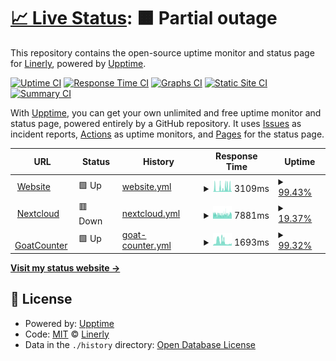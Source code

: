 # [📈 Live Status](https://Linerly.github.io/status): <!--live status--> **🟧 Partial outage**

This repository contains the open-source uptime monitor and status page for [Linerly](linerly.github.io), powered by [Upptime](https://github.com/upptime/upptime).

[![Uptime CI](https://github.com/Linerly/status/workflows/Uptime%20CI/badge.svg)](https://github.com/Linerly/status/actions?query=workflow%3A%22Uptime+CI%22)
[![Response Time CI](https://github.com/Linerly/status/workflows/Response%20Time%20CI/badge.svg)](https://github.com/Linerly/status/actions?query=workflow%3A%22Response+Time+CI%22)
[![Graphs CI](https://github.com/Linerly/status/workflows/Graphs%20CI/badge.svg)](https://github.com/Linerly/status/actions?query=workflow%3A%22Graphs+CI%22)
[![Static Site CI](https://github.com/Linerly/status/workflows/Static%20Site%20CI/badge.svg)](https://github.com/Linerly/status/actions?query=workflow%3A%22Static+Site+CI%22)
[![Summary CI](https://github.com/Linerly/status/workflows/Summary%20CI/badge.svg)](https://github.com/Linerly/status/actions?query=workflow%3A%22Summary+CI%22)

With [Upptime](https://upptime.js.org), you can get your own unlimited and free uptime monitor and status page, powered entirely by a GitHub repository. It uses [Issues](https://github.com/Linerly/status/issues) as incident reports, [Actions](https://github.com/Linerly/status/actions) as uptime monitors, and [Pages](https://Linerly.github.io/status) for the status page.

<!--start: status pages-->
<!-- This summary is generated by Upptime (https://github.com/upptime/upptime) -->
<!-- Do not edit this manually, your changes will be overwritten -->
<!-- prettier-ignore -->
| URL | Status | History | Response Time | Uptime |
| --- | ------ | ------- | ------------- | ------ |
| <img alt="" src="https://linerly.xyz/assets/icon-optimized.svg" height="13"> [Website](https://linerly.xyz) | 🟩 Up | [website.yml](https://github.com/Linerly/status/commits/HEAD/history/website.yml) | <details><summary><img alt="Response time graph" src="./graphs/website/response-time-week.png" height="20"> 3109ms</summary><br><a href="https://status.linerly.xyz/history/website"><img alt="Response time 3175" src="https://img.shields.io/endpoint?url=https%3A%2F%2Fraw.githubusercontent.com%2FLinerly%2Fstatus%2FHEAD%2Fapi%2Fwebsite%2Fresponse-time.json"></a><br><a href="https://status.linerly.xyz/history/website"><img alt="24-hour response time 3899" src="https://img.shields.io/endpoint?url=https%3A%2F%2Fraw.githubusercontent.com%2FLinerly%2Fstatus%2FHEAD%2Fapi%2Fwebsite%2Fresponse-time-day.json"></a><br><a href="https://status.linerly.xyz/history/website"><img alt="7-day response time 3109" src="https://img.shields.io/endpoint?url=https%3A%2F%2Fraw.githubusercontent.com%2FLinerly%2Fstatus%2FHEAD%2Fapi%2Fwebsite%2Fresponse-time-week.json"></a><br><a href="https://status.linerly.xyz/history/website"><img alt="30-day response time 3305" src="https://img.shields.io/endpoint?url=https%3A%2F%2Fraw.githubusercontent.com%2FLinerly%2Fstatus%2FHEAD%2Fapi%2Fwebsite%2Fresponse-time-month.json"></a><br><a href="https://status.linerly.xyz/history/website"><img alt="1-year response time 3700" src="https://img.shields.io/endpoint?url=https%3A%2F%2Fraw.githubusercontent.com%2FLinerly%2Fstatus%2FHEAD%2Fapi%2Fwebsite%2Fresponse-time-year.json"></a></details> | <details><summary><a href="https://status.linerly.xyz/history/website">99.43%</a></summary><a href="https://status.linerly.xyz/history/website"><img alt="All-time uptime 98.05%" src="https://img.shields.io/endpoint?url=https%3A%2F%2Fraw.githubusercontent.com%2FLinerly%2Fstatus%2FHEAD%2Fapi%2Fwebsite%2Fuptime.json"></a><br><a href="https://status.linerly.xyz/history/website"><img alt="24-hour uptime 100.00%" src="https://img.shields.io/endpoint?url=https%3A%2F%2Fraw.githubusercontent.com%2FLinerly%2Fstatus%2FHEAD%2Fapi%2Fwebsite%2Fuptime-day.json"></a><br><a href="https://status.linerly.xyz/history/website"><img alt="7-day uptime 99.43%" src="https://img.shields.io/endpoint?url=https%3A%2F%2Fraw.githubusercontent.com%2FLinerly%2Fstatus%2FHEAD%2Fapi%2Fwebsite%2Fuptime-week.json"></a><br><a href="https://status.linerly.xyz/history/website"><img alt="30-day uptime 99.44%" src="https://img.shields.io/endpoint?url=https%3A%2F%2Fraw.githubusercontent.com%2FLinerly%2Fstatus%2FHEAD%2Fapi%2Fwebsite%2Fuptime-month.json"></a><br><a href="https://status.linerly.xyz/history/website"><img alt="1-year uptime 95.99%" src="https://img.shields.io/endpoint?url=https%3A%2F%2Fraw.githubusercontent.com%2FLinerly%2Fstatus%2FHEAD%2Fapi%2Fwebsite%2Fuptime-year.json"></a></details>
| <img alt="" src="https://cloud.linerly.xyz/core/img/favicon.ico" height="13"> [Nextcloud](https://cloud.linerly.xyz) | 🟥 Down | [nextcloud.yml](https://github.com/Linerly/status/commits/HEAD/history/nextcloud.yml) | <details><summary><img alt="Response time graph" src="./graphs/nextcloud/response-time-week.png" height="20"> 7881ms</summary><br><a href="https://status.linerly.xyz/history/nextcloud"><img alt="Response time 7594" src="https://img.shields.io/endpoint?url=https%3A%2F%2Fraw.githubusercontent.com%2FLinerly%2Fstatus%2FHEAD%2Fapi%2Fnextcloud%2Fresponse-time.json"></a><br><a href="https://status.linerly.xyz/history/nextcloud"><img alt="24-hour response time 0" src="https://img.shields.io/endpoint?url=https%3A%2F%2Fraw.githubusercontent.com%2FLinerly%2Fstatus%2FHEAD%2Fapi%2Fnextcloud%2Fresponse-time-day.json"></a><br><a href="https://status.linerly.xyz/history/nextcloud"><img alt="7-day response time 7881" src="https://img.shields.io/endpoint?url=https%3A%2F%2Fraw.githubusercontent.com%2FLinerly%2Fstatus%2FHEAD%2Fapi%2Fnextcloud%2Fresponse-time-week.json"></a><br><a href="https://status.linerly.xyz/history/nextcloud"><img alt="30-day response time 7554" src="https://img.shields.io/endpoint?url=https%3A%2F%2Fraw.githubusercontent.com%2FLinerly%2Fstatus%2FHEAD%2Fapi%2Fnextcloud%2Fresponse-time-month.json"></a><br><a href="https://status.linerly.xyz/history/nextcloud"><img alt="1-year response time 7594" src="https://img.shields.io/endpoint?url=https%3A%2F%2Fraw.githubusercontent.com%2FLinerly%2Fstatus%2FHEAD%2Fapi%2Fnextcloud%2Fresponse-time-year.json"></a></details> | <details><summary><a href="https://status.linerly.xyz/history/nextcloud">19.37%</a></summary><a href="https://status.linerly.xyz/history/nextcloud"><img alt="All-time uptime 83.41%" src="https://img.shields.io/endpoint?url=https%3A%2F%2Fraw.githubusercontent.com%2FLinerly%2Fstatus%2FHEAD%2Fapi%2Fnextcloud%2Fuptime.json"></a><br><a href="https://status.linerly.xyz/history/nextcloud"><img alt="24-hour uptime 0.00%" src="https://img.shields.io/endpoint?url=https%3A%2F%2Fraw.githubusercontent.com%2FLinerly%2Fstatus%2FHEAD%2Fapi%2Fnextcloud%2Fuptime-day.json"></a><br><a href="https://status.linerly.xyz/history/nextcloud"><img alt="7-day uptime 19.37%" src="https://img.shields.io/endpoint?url=https%3A%2F%2Fraw.githubusercontent.com%2FLinerly%2Fstatus%2FHEAD%2Fapi%2Fnextcloud%2Fuptime-week.json"></a><br><a href="https://status.linerly.xyz/history/nextcloud"><img alt="30-day uptime 77.96%" src="https://img.shields.io/endpoint?url=https%3A%2F%2Fraw.githubusercontent.com%2FLinerly%2Fstatus%2FHEAD%2Fapi%2Fnextcloud%2Fuptime-month.json"></a><br><a href="https://status.linerly.xyz/history/nextcloud"><img alt="1-year uptime 83.41%" src="https://img.shields.io/endpoint?url=https%3A%2F%2Fraw.githubusercontent.com%2FLinerly%2Fstatus%2FHEAD%2Fapi%2Fnextcloud%2Fuptime-year.json"></a></details>
| <img alt="" src="https://static.zgo.at/favicon/apple-touch-icon.png" height="13"> [GoatCounter](https://stats.linerly.xyz) | 🟩 Up | [goat-counter.yml](https://github.com/Linerly/status/commits/HEAD/history/goat-counter.yml) | <details><summary><img alt="Response time graph" src="./graphs/goat-counter/response-time-week.png" height="20"> 1693ms</summary><br><a href="https://status.linerly.xyz/history/goat-counter"><img alt="Response time 975" src="https://img.shields.io/endpoint?url=https%3A%2F%2Fraw.githubusercontent.com%2FLinerly%2Fstatus%2FHEAD%2Fapi%2Fgoat-counter%2Fresponse-time.json"></a><br><a href="https://status.linerly.xyz/history/goat-counter"><img alt="24-hour response time 1151" src="https://img.shields.io/endpoint?url=https%3A%2F%2Fraw.githubusercontent.com%2FLinerly%2Fstatus%2FHEAD%2Fapi%2Fgoat-counter%2Fresponse-time-day.json"></a><br><a href="https://status.linerly.xyz/history/goat-counter"><img alt="7-day response time 1693" src="https://img.shields.io/endpoint?url=https%3A%2F%2Fraw.githubusercontent.com%2FLinerly%2Fstatus%2FHEAD%2Fapi%2Fgoat-counter%2Fresponse-time-week.json"></a><br><a href="https://status.linerly.xyz/history/goat-counter"><img alt="30-day response time 1052" src="https://img.shields.io/endpoint?url=https%3A%2F%2Fraw.githubusercontent.com%2FLinerly%2Fstatus%2FHEAD%2Fapi%2Fgoat-counter%2Fresponse-time-month.json"></a><br><a href="https://status.linerly.xyz/history/goat-counter"><img alt="1-year response time 975" src="https://img.shields.io/endpoint?url=https%3A%2F%2Fraw.githubusercontent.com%2FLinerly%2Fstatus%2FHEAD%2Fapi%2Fgoat-counter%2Fresponse-time-year.json"></a></details> | <details><summary><a href="https://status.linerly.xyz/history/goat-counter">99.32%</a></summary><a href="https://status.linerly.xyz/history/goat-counter"><img alt="All-time uptime 99.52%" src="https://img.shields.io/endpoint?url=https%3A%2F%2Fraw.githubusercontent.com%2FLinerly%2Fstatus%2FHEAD%2Fapi%2Fgoat-counter%2Fuptime.json"></a><br><a href="https://status.linerly.xyz/history/goat-counter"><img alt="24-hour uptime 100.00%" src="https://img.shields.io/endpoint?url=https%3A%2F%2Fraw.githubusercontent.com%2FLinerly%2Fstatus%2FHEAD%2Fapi%2Fgoat-counter%2Fuptime-day.json"></a><br><a href="https://status.linerly.xyz/history/goat-counter"><img alt="7-day uptime 99.32%" src="https://img.shields.io/endpoint?url=https%3A%2F%2Fraw.githubusercontent.com%2FLinerly%2Fstatus%2FHEAD%2Fapi%2Fgoat-counter%2Fuptime-week.json"></a><br><a href="https://status.linerly.xyz/history/goat-counter"><img alt="30-day uptime 99.79%" src="https://img.shields.io/endpoint?url=https%3A%2F%2Fraw.githubusercontent.com%2FLinerly%2Fstatus%2FHEAD%2Fapi%2Fgoat-counter%2Fuptime-month.json"></a><br><a href="https://status.linerly.xyz/history/goat-counter"><img alt="1-year uptime 99.52%" src="https://img.shields.io/endpoint?url=https%3A%2F%2Fraw.githubusercontent.com%2FLinerly%2Fstatus%2FHEAD%2Fapi%2Fgoat-counter%2Fuptime-year.json"></a></details>

<!--end: status pages-->

[**Visit my status website →**](https://Linerly.github.io/status)

## 📄 License

- Powered by: [Upptime](https://github.com/upptime/upptime)
- Code: [MIT](./LICENSE) © [Linerly](https://linerly.github.io)
- Data in the `./history` directory: [Open Database License](https://opendatacommons.org/licenses/odbl/1-0/)
